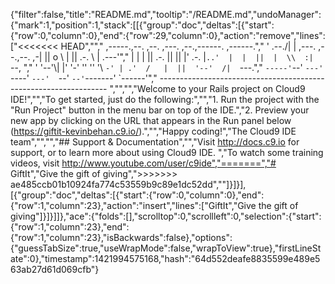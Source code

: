 {"filter":false,"title":"README.md","tooltip":"/README.md","undoManager":{"mark":1,"position":1,"stack":[[{"group":"doc","deltas":[{"start":{"row":0,"column":0},"end":{"row":29,"column":0},"action":"remove","lines":["<<<<<<< HEAD","","     ,-----.,--.                  ,--. ,---.   ,--.,------.  ,------.","    '  .--./|  | ,---. ,--.,--. ,-|  || o   \\  |  ||  .-.  \\ |  .---'","    |  |    |  || .-. ||  ||  |' .-. |`..'  |  |  ||  |  \\  :|  `--, ","    '  '--'\\|  |' '-' ''  ''  '\\ `-' | .'  /   |  ||  '--'  /|  `---.","     `-----'`--' `---'  `----'  `---'  `--'    `--'`-------' `------'","    ----------------------------------------------------------------- ","","","Welcome to your Rails project on Cloud9 IDE!","","To get started, just do the following:","","1. Run the project with the \"Run Project\" button in the menu bar on top of the IDE.","2. Preview your new app by clicking on the URL that appears in the Run panel below (https://giftit-kevinbehan.c9.io/).","","Happy coding!","The Cloud9 IDE team","","","## Support & Documentation","","Visit http://docs.c9.io for support, or to learn more about using Cloud9 IDE. ","To watch some training videos, visit http://www.youtube.com/user/c9ide","=======","# GiftIt","Give the gift of giving",">>>>>>> ae485ccb01b10924fa774c53559b9c89e1dc52dd",""]}]}],[{"group":"doc","deltas":[{"start":{"row":0,"column":0},"end":{"row":1,"column":23},"action":"insert","lines":["GiftIt","Give the gift of giving"]}]}]]},"ace":{"folds":[],"scrolltop":0,"scrollleft":0,"selection":{"start":{"row":1,"column":23},"end":{"row":1,"column":23},"isBackwards":false},"options":{"guessTabSize":true,"useWrapMode":false,"wrapToView":true},"firstLineState":0},"timestamp":1421994575168,"hash":"64d552deafe8835599e489e563ab27d61d069cfb"}